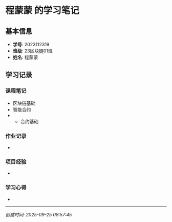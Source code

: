 # 程蒙蒙 的学习笔记

## 基本信息
- **学号**: 2023112319
- **班级**: 23区块链01班
- **姓名**: 程蒙蒙

## 学习记录

### 课程笔记
- 区块链基础
- 智能合约
- - 合约基础

### 作业记录
- 

### 项目经验
- 

### 学习心得
- 

---
*创建时间: 2025-09-25 08:57:45*
